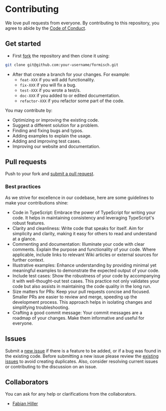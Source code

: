 # Contributing

We love pull requests from everyone. By contributing to this repository, you
agree to abide by the [Code of Conduct](CODE_OF_CONDUCT.md).

## Get started

- First [fork][fork] the repository and then clone it using:

```bash
git clone git@github.com:your-username/formisch.git
```

- After that create a branch for your changes. For example:
  - `feat-XXX` if you will add functionality.
  - `fix-XXX` if you will fix a bug.
  - `test-XXX` if you wrote a test/s.
  - `doc-XXX` if you added to or edited documentation.
  - `refactor-XXX` if you refactor some part of the code.

You may contribute by:

- Optimizing or improving the existing code.
- Suggest a different solution for a problem.
- Finding and fixing bugs and typos.
- Adding examples to explain the usage.
- Adding and improving test cases.
- Improving our website and documentation.

## Pull requests

Push to your fork and [submit a pull request][pr].

### Best practices

As we strive for excellence in our codebase, here are some guidelines to make your contributions shine:

- Code in TypeScript: Embrace the power of TypeScript for writing your code. It helps in maintaining consistency and leveraging TypeScript's robust features.
- Clarity and cleanliness: Write code that speaks for itself. Aim for simplicity and clarity, making it easy for others to read and understand at a glance.
- Commenting and documentation: Illuminate your code with clear comments. Explain the purpose and functionality of your code. Where applicable, include links to relevant Wiki articles or external sources for further context.
- Illustrative examples: Enhance understanding by providing minimal yet meaningful examples to demonstrate the expected output of your code.
- Include test cases: Show the robustness of your code by accompanying it with well-thought-out test cases. This practice not only validates your code but also assists in maintaining the code quality in the long run.
- Size matters for PRs: Keep your pull requests concise and focused. Smaller PRs are easier to review and merge, speeding up the development process. This approach helps in isolating changes and simplifying troubleshooting.
- Crafting a good commit message: Your commit messages are a roadmap of your changes. Make them informative and useful for everyone.

## Issues

Submit a [new issue][newissue] if there is a feature to be added, or if a bug was found in the existing code. Before submitting a new issue please review the [existing issues][issues] to avoid creating duplicates. Also, consider resolving current issues or contributing to the discussion on an issue.

## Collaborators

You can ask for any help or clarifications from the collaborators.

- [Fabian Hiller](https://github.com/fabian-hiller)

[fork]: https://help.github.com/articles/fork-a-repo/
[pr]: https://github.com/fabian-hiller/formisch/compare
[newissue]: https://github.com/fabian-hiller/formisch/issues/new
[issues]: https://github.com/fabian-hiller/formisch/issues
